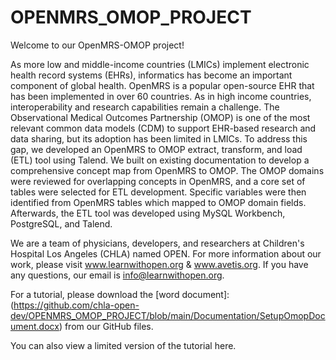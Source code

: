 # OPENMRS_OMOP_PROJECT

Welcome to our OpenMRS-OMOP project! 

As more low and middle-income countries (LMICs) implement electronic health record systems (EHRs), informatics has become an important component of global health. OpenMRS is a popular open-source EHR that has been implemented in over 60 countries. As in high income countries, interoperability and research capabilities remain a challenge. The Observational Medical Outcomes Partnership (OMOP) is one of the most relevant common data models (CDM) to support EHR-based research and data sharing, but its adoption has been limited in LMICs. To address this gap, we developed an OpenMRS to OMOP extract, transform, and load (ETL) tool using Talend. 
We built on existing documentation to develop a comprehensive concept map from OpenMRS to OMOP. The OMOP domains were reviewed for overlapping concepts in OpenMRS, and a core set of tables were selected for ETL development. Specific variables were then identified from OpenMRS tables which mapped to OMOP domain fields. Afterwards, the ETL tool was developed using MySQL Workbench, PostgreSQL, and Talend.   


We are a team of physicians, developers, and researchers at Children's Hospital Los Angeles (CHLA) named OPEN. For more information about our work, please visit www.learnwithopen.org & www.avetis.org. If you have any questions, our email is info@learnwithopen.org.

For a tutorial, please download the [word document]:(https://github.com/chla-open-dev/OPENMRS_OMOP_PROJECT/blob/main/Documentation/SetupOmopDocument.docx) from our GitHub files.

You can also view a limited version of the tutorial here.

